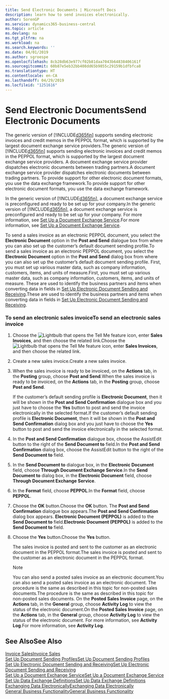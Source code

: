 ```yaml
---
title: Send Electronic Documents | Microsoft Docs
description: learn how to send invoices electronically.
author: SorenGP
ms.service: dynamics365-business-central
ms.topic: article
ms.devlang: na
ms.tgt_pltfrm: na
ms.workload: na
ms.search.keywords: ''
ms.date: 04/01/2019
ms.author: sgroespe
ms.openlocfilehash: 8cb28db63e977cf02b81daa7043b64838406161f
ms.sourcegitcommit: 60b87e5eb32bb408dd65b9855c29159b1dfbfca8
ms.translationtype: HT
ms.contentlocale: en-CA
ms.lasthandoff: 04/29/2019
ms.locfileid: "1251616"
---
```

# <a name="send-electronic-documents"></a><span data-ttu-id="5aafc-103">Send Electronic Documents</span><span class="sxs-lookup"><span data-stu-id="5aafc-103">Send Electronic Documents</span></span>
<span data-ttu-id="5aafc-104">The generic version of [!INCLUDE[d365fin](includes/d365fin_md.md)] supports sending electronic invoices and credit memos in the PEPPOL format, which is supported by the largest document exchange service providers.</span><span class="sxs-lookup"><span data-stu-id="5aafc-104">The generic version of [!INCLUDE[d365fin](includes/d365fin_md.md)] supports sending electronic invoices and credit memos in the PEPPOL format, which is supported by the largest document exchange service providers.</span></span> <span data-ttu-id="5aafc-105">A document exchange service provider dispatches electronic documents between trading partners.</span><span class="sxs-lookup"><span data-stu-id="5aafc-105">A document exchange service provider dispatches electronic documents between trading partners.</span></span> <span data-ttu-id="5aafc-106">To provide support for other electronic document formats, you use the data exchange framework.</span><span class="sxs-lookup"><span data-stu-id="5aafc-106">To provide support for other electronic document formats, you use the data exchange framework.</span></span>  

 <span data-ttu-id="5aafc-107">In the generic version of [!INCLUDE[d365fin](includes/d365fin_md.md)], a document exchange service is preconfigured and ready to be set up for your company.</span><span class="sxs-lookup"><span data-stu-id="5aafc-107">In the generic version of [!INCLUDE[d365fin](includes/d365fin_md.md)], a document exchange service is preconfigured and ready to be set up for your company.</span></span> <span data-ttu-id="5aafc-108">For more information, see [Set Up a Document Exchange Service](across-how-to-set-up-a-document-exchange-service.md).</span><span class="sxs-lookup"><span data-stu-id="5aafc-108">For more information, see [Set Up a Document Exchange Service](across-how-to-set-up-a-document-exchange-service.md).</span></span>  

 <span data-ttu-id="5aafc-109">To send a sales invoice as an electronic PEPPOL document, you select the **Electronic Document** option in the **Post and Send** dialogue box from where you can also set up the customer’s default document sending profile.</span><span class="sxs-lookup"><span data-stu-id="5aafc-109">To send a sales invoice as an electronic PEPPOL document, you select the **Electronic Document** option in the **Post and Send** dialog box from where you can also set up the customer’s default document sending profile.</span></span> <span data-ttu-id="5aafc-110">First, you must set up various master data, such as company information, customers, items, and units of measure.</span><span class="sxs-lookup"><span data-stu-id="5aafc-110">First, you must set up various master data, such as company information, customers, items, and units of measure.</span></span> <span data-ttu-id="5aafc-111">These are used to identify the business partners and items when converting data in fields in [Set Up Electronic Document Sending and Receiving](across-how-to-set-up-electronic-document-sending-and-receiving.md).</span><span class="sxs-lookup"><span data-stu-id="5aafc-111">These are used to identify the business partners and items when converting data in fields in [Set Up Electronic Document Sending and Receiving](across-how-to-set-up-electronic-document-sending-and-receiving.md).</span></span>  

### <a name="to-send-an-electronic-sales-invoice"></a><span data-ttu-id="5aafc-112">To send an electronic sales invoice</span><span class="sxs-lookup"><span data-stu-id="5aafc-112">To send an electronic sales invoice</span></span>  

1.  <span data-ttu-id="5aafc-113">Choose the ![Lightbulb that opens the Tell Me feature](media/ui-search/search_small.png "Tell me what you want to do") icon, enter **Sales Invoices**, and then choose the related link.</span><span class="sxs-lookup"><span data-stu-id="5aafc-113">Choose the ![Lightbulb that opens the Tell Me feature](media/ui-search/search_small.png "Tell me what you want to do") icon, enter **Sales Invoices**, and then choose the related link.</span></span>  

2.  <span data-ttu-id="5aafc-114">Create a new sales invoice.</span><span class="sxs-lookup"><span data-stu-id="5aafc-114">Create a new sales invoice.</span></span>  

3.  <span data-ttu-id="5aafc-115">When the sales invoice is ready to be invoiced, on the **Actions** tab, in the **Posting** group, choose **Post and Send**.</span><span class="sxs-lookup"><span data-stu-id="5aafc-115">When the sales invoice is ready to be invoiced, on the **Actions** tab, in the **Posting** group, choose **Post and Send**.</span></span>  

     <span data-ttu-id="5aafc-116">If the customer’s default sending profile is **Electronic Document**, then it will be shown in the **Post and Send Confirmation** dialogue box and you just have to choose the **Yes** button to post and send the invoice electronically in the selected format.</span><span class="sxs-lookup"><span data-stu-id="5aafc-116">If the customer’s default sending profile is **Electronic Document**, then it will be shown in the **Post and Send Confirmation** dialog box and you just have to choose the **Yes** button to post and send the invoice electronically in the selected format.</span></span>  

4.  <span data-ttu-id="5aafc-117">In the **Post and Send Confirmation** dialogue box, choose the AssistEdit button to the right of the **Send Document to** field.</span><span class="sxs-lookup"><span data-stu-id="5aafc-117">In the **Post and Send Confirmation** dialog box, choose the AssistEdit button to the right of the **Send Document to** field.</span></span>  

5.  <span data-ttu-id="5aafc-118">In the **Send Document to** dialogue box, in the **Electronic Document** field, choose **Through Document Exchange Service**.</span><span class="sxs-lookup"><span data-stu-id="5aafc-118">In the **Send Document to** dialog box, in the **Electronic Document** field, choose **Through Document Exchange Service**.</span></span>  

6.  <span data-ttu-id="5aafc-119">In the **Format** field, choose **PEPPOL**.</span><span class="sxs-lookup"><span data-stu-id="5aafc-119">In the **Format** field, choose **PEPPOL**.</span></span>  

7.  <span data-ttu-id="5aafc-120">Choose the **OK** button.</span><span class="sxs-lookup"><span data-stu-id="5aafc-120">Choose the **OK** button.</span></span> <span data-ttu-id="5aafc-121">The **Post and Send Confirmation** dialogue box appears.</span><span class="sxs-lookup"><span data-stu-id="5aafc-121">The **Post and Send Confirmation** dialog box appears.</span></span> <span data-ttu-id="5aafc-122">**Electronic Document (PEPPOL)** is added to the **Send Document to** field.</span><span class="sxs-lookup"><span data-stu-id="5aafc-122">**Electronic Document (PEPPOL)** is added to the **Send Document to** field.</span></span>  

8.  <span data-ttu-id="5aafc-123">Choose the **Yes** button.</span><span class="sxs-lookup"><span data-stu-id="5aafc-123">Choose the **Yes** button.</span></span>  

     <span data-ttu-id="5aafc-124">The sales invoice is posted and sent to the customer as an electronic document in the PEPPOL format.</span><span class="sxs-lookup"><span data-stu-id="5aafc-124">The sales invoice is posted and sent to the customer as an electronic document in the PEPPOL format.</span></span>  

    > [!NOTE]  
    >  <span data-ttu-id="5aafc-125">You can also send a posted sales invoice as an electronic document.</span><span class="sxs-lookup"><span data-stu-id="5aafc-125">You can also send a posted sales invoice as an electronic document.</span></span> <span data-ttu-id="5aafc-126">The procedure is the same as described in this topic for non-posted sales documents.</span><span class="sxs-lookup"><span data-stu-id="5aafc-126">The procedure is the same as described in this topic for non-posted sales documents.</span></span> <span data-ttu-id="5aafc-127">On the **Posted Sales Invoice** page, on the **Actions** tab, in the **General** group, choose **Activity Log** to view the status of the electronic document.</span><span class="sxs-lookup"><span data-stu-id="5aafc-127">On the **Posted Sales Invoice** page, on the **Actions** tab, in the **General** group, choose **Activity Log** to view the status of the electronic document.</span></span> <span data-ttu-id="5aafc-128">For more information, see **Activity Log**.</span><span class="sxs-lookup"><span data-stu-id="5aafc-128">For more information, see **Activity Log**.</span></span>  

## <a name="see-also"></a><span data-ttu-id="5aafc-129">See Also</span><span class="sxs-lookup"><span data-stu-id="5aafc-129">See Also</span></span>  
[<span data-ttu-id="5aafc-130">Invoice Sales</span><span class="sxs-lookup"><span data-stu-id="5aafc-130">Invoice Sales</span></span>](sales-how-invoice-sales.md)  
[<span data-ttu-id="5aafc-131">Set Up Document Sending Profiles</span><span class="sxs-lookup"><span data-stu-id="5aafc-131">Set Up Document Sending Profiles</span></span>](sales-how-setup-document-send-profiles.md)  
[<span data-ttu-id="5aafc-132">Set Up Electronic Document Sending and Receiving</span><span class="sxs-lookup"><span data-stu-id="5aafc-132">Set Up Electronic Document Sending and Receiving</span></span>](across-how-to-set-up-electronic-document-sending-and-receiving.md)  
[<span data-ttu-id="5aafc-133">Set Up a Document Exchange Service</span><span class="sxs-lookup"><span data-stu-id="5aafc-133">Set Up a Document Exchange Service</span></span>](across-how-to-set-up-a-document-exchange-service.md)  
[<span data-ttu-id="5aafc-134">Set Up Data Exchange Definitions</span><span class="sxs-lookup"><span data-stu-id="5aafc-134">Set Up Data Exchange Definitions</span></span>](across-how-to-set-up-data-exchange-definitions.md)  
[<span data-ttu-id="5aafc-135">Exchanging Data Electronically</span><span class="sxs-lookup"><span data-stu-id="5aafc-135">Exchanging Data Electronically</span></span>](across-data-exchange.md)  
[<span data-ttu-id="5aafc-136">General Business Functionality</span><span class="sxs-lookup"><span data-stu-id="5aafc-136">General Business Functionality</span></span>](ui-across-business-areas.md)  
